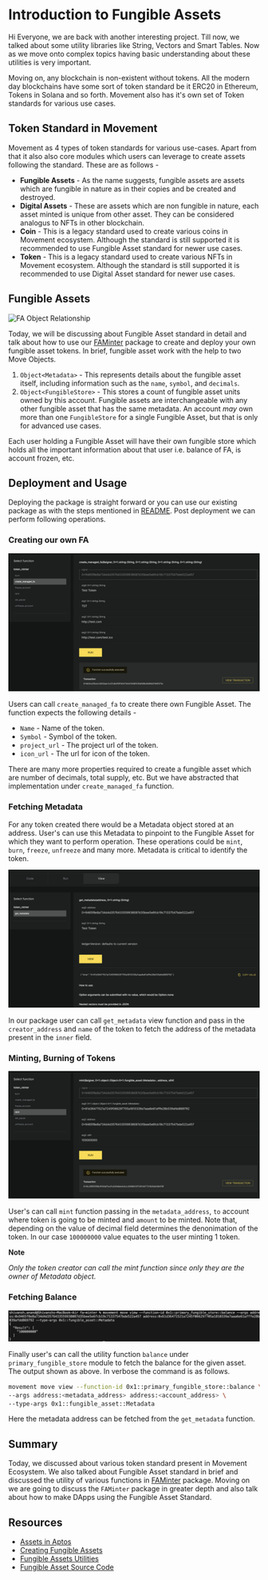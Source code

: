 # Introduction to Fungible Assets

Hi Everyone, we are back with another interesting project. Till now, we talked about some utility libraries like String, Vectors and Smart Tables. Now as we move onto complex topics having basic understanding about these utilities is very important.

Moving on, any blockchain is non-existent without tokens. All the modern day blockchains have some sort of token standard be it ERC20 in Ethereum, Tokens in Solana and so forth. Movement also has it's own set of Token standards for various use cases.

## Token Standard in Movement

Movement as 4 types of token standards for various use-cases. Apart from that it also also core modules which users can leverage to create assets following the standard. These are as follows -

- **Fungible Assets** - As the name suggests, fungible assets are assets which are fungible in nature as in their copies and be created and destroyed.
- **Digital Assets** - These are assets which are non fungible in nature, each asset minted is unique from other asset. They can be considered analogus to NFTs in other blockchain.
- **Coin** - This is a legacy standard used to create various coins in Movement ecosystem. Although the standard is still supported it is recommended to use Fungible Asset standard for newer use cases.
- **Token** - This is a legacy standard used to create various NFTs in Movement ecosystem. Although the standard is still supported it is recommended to use Digital Asset standard for newer use cases.

## Fungible Assets

![FA Object Relationship](https://aptos.dev/docs/fa-diagram-dark.png)

Today, we will be discussing about Fungible Asset standard in detail and talk about how to use our [FAMinter](../demos/fa-minter/) package to create and deploy your own fungible asset tokens. In brief, fungible asset work with the help to two Move Objects.

1. `Object<Metadata>` - This represents details about the fungible asset itself, including information such as the `name`, `symbol`, and `decimals`.
2. `Object<FungibleStore>` - This stores a count of fungible asset units owned by this account. Fungible assets are interchangeable with any other fungible asset that has the same metadata. An account *may* own more than one `FungibleStore` for a single Fungible Asset, but that is only for advanced use cases.

Each user holding a Fungible Asset will have their own fungible store which holds all the important information about that user i.e. balance of FA, is account frozen, etc.

## Deployment and Usage

Deploying the package is straight forward or you can use our existing package as with the steps mentioned in [README](../demos/fa-minter/README.md). Post deployment we can perform following operations.

### Creating our own FA

![](assets/20250116_201332_image.png)

Users can call `create_managed_fa` to create there own Fungible Asset. The function expects the following details -

- `Name` - Name of the token.
- `Symbol` - Symbol of the token.
- `project_url` - The project url of the token.
- `icon_url` - The url for icon of the token.

There are many more properties required to create a fungible asset which are number of decimals, total supply, etc. But we have abstracted that implementation under `create_managed_fa` function.

### Fetching Metadata

For any token created there would be a Metadata object stored at an address. User's can use this Metadata to pinpoint to the Fungible Asset for which they want to perform operation. These operations could be `mint`, `burn`, `freeze`, `unfreeze` and many more. Metadata is critical to identify the token.

![](assets/20250116_201714_image.png)

In our package user can call `get_metadata` view function and pass in the `creator_address` and `name` of the token to fetch the address of the metadata present in the `inner` field.

### Minting, Burning of Tokens

![](assets/20250116_201825_image.png)

User's can call `mint` function passing in the `metadata_address`, `to` account where token is going to be minted and `amount` to be minted. Note that, depending on the value of decimal field determines the denonimation of the token. In our case `100000000` value equates to the user minting 1 token.

**Note**

_Only the token creator can call the mint function since only they are the owner of Metadata object._

### Fetching Balance

![](assets/20250116_202104_image.png)

Finally user's can call the utility function `balance` under `primary_fungible_store` module to fetch the balance for the given asset. The output shown as above. In verbose the command is as follows.

```bash
movement move view --function-id 0x1::primary_fungible_store::balance \
--args address:<metadata_address> address:<account_address> \
--type-args 0x1::fungible_asset::Metadata
```

Here the metadata address can be fetched from the `get_metadata` function.

## Summary

Today, we discussed about various token standard present in Movement Ecosystem. We also talked about Fungible Asset standard in brief and discussed the utility of various functions in [FAMinter](../demos/fa-minter/) package. Moving on we are going to discuss the `FAMinter` package in greater depth and also talk about how to make DApps using the Fungible Asset Standard.

## Resources

- [Assets in Aptos](https://aptos.dev/en/build/smart-contracts/digital-asset)
- [Creating Fungible Assets](https://aptos.dev/en/build/smart-contracts/fungible-asset#creating-a-new-fungible-asset-fa)
- [Fungible Assets Utilities](https://aptos.dev/en/build/smart-contracts/fungible-asset#reference-docs)
- [Fungible Asset Source Code](https://github.com/aptos-labs/aptos-core/blob/main/aptos-move/framework/aptos-framework/sources/fungible_asset.move)

